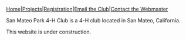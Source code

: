 [Home](/)|[Projects](/projects)|[Registration](http://4honline.com)|[Email&nbsp;the&nbsp;Club](mailto://communityleaders@ourdomain.net)|[Contact&nbsp;the&nbsp;Webmaster](mailto://webmaster@ourdomain.net)

San Mateo Park 4-H Club is a 4-H club located in San Mateo, California.

This website is under construction.
